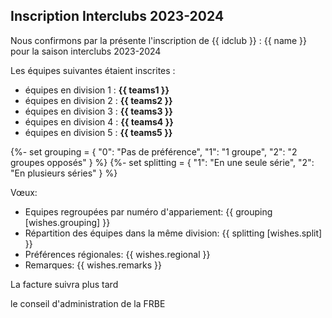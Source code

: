 ## Inscription Interclubs 2023-2024

Nous confirmons par la présente l'inscription de {{ idclub }} : {{ name }} pour la saison interclubs 2023-2024

Les équipes suivantes étaient inscrites :

  - équipes en division 1 : **{{ teams1 }}**
  - équipes en division 2 : **{{ teams2 }}**
  - équipes en division 3 : **{{ teams3 }}**
  - équipes en division 4 : **{{ teams4 }}**
  - équipes en division 5 : **{{ teams5 }}**


{%- set grouping = {
    "0": "Pas de préférence",
    "1": "1 groupe",
    "2": "2 groupes opposés"
}  %}
{%- set splitting = {
    "1": "En une seule série",
    "2": "En plusieurs séries"
}  %}


Vœux:

 - Equipes regroupées par numéro d'appariement: {{ grouping [wishes.grouping] }}
 - Répartition des équipes dans la même division: {{ splitting [wishes.split] }}
 - Préférences régionales: {{ wishes.regional }}
 - Remarques: {{ wishes.remarks }}

La facture suivra plus tard

le conseil d'administration de la FRBE